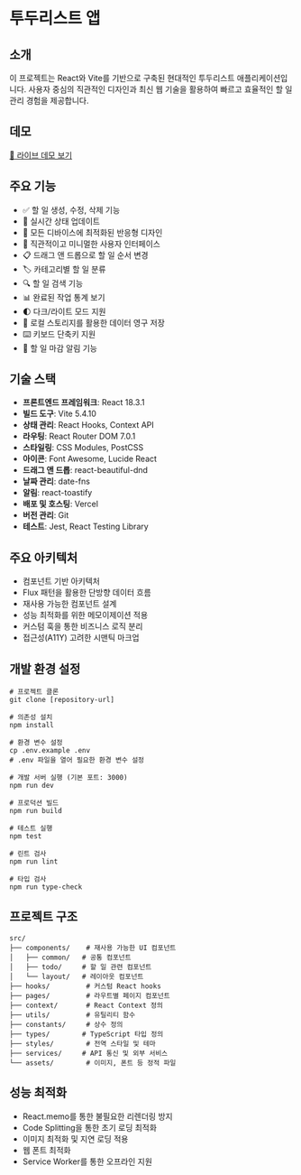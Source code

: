 # 투두리스트 앱

## 소개

이 프로젝트는 React와 Vite를 기반으로 구축된 현대적인 투두리스트 애플리케이션입니다. 사용자 중심의 직관적인 디자인과 최신 웹 기술을 활용하여 빠르고 효율적인 할 일 관리 경험을 제공합니다.

## 데모

[🔗 라이브 데모 보기](https://todo-kohl-delta.vercel.app)

## 주요 기능

- ✅ 할 일 생성, 수정, 삭제 기능
- 🔄 실시간 상태 업데이트
- 📱 모든 디바이스에 최적화된 반응형 디자인
- 🎨 직관적이고 미니멀한 사용자 인터페이스
- 📋 드래그 앤 드롭으로 할 일 순서 변경
- 🏷️ 카테고리별 할 일 분류
- 🔍 할 일 검색 기능
- 📊 완료된 작업 통계 보기
- 🌓 다크/라이트 모드 지원
- 💾 로컬 스토리지를 활용한 데이터 영구 저장
- ⌨️ 키보드 단축키 지원
- 🔔 할 일 마감 알림 기능

## 기술 스택

- **프론트엔드 프레임워크**: React 18.3.1
- **빌드 도구**: Vite 5.4.10
- **상태 관리**: React Hooks, Context API
- **라우팅**: React Router DOM 7.0.1
- **스타일링**: CSS Modules, PostCSS
- **아이콘**: Font Awesome, Lucide React
- **드래그 앤 드롭**: react-beautiful-dnd
- **날짜 관리**: date-fns
- **알림**: react-toastify
- **배포 및 호스팅**: Vercel
- **버전 관리**: Git
- **테스트**: Jest, React Testing Library

## 주요 아키텍처

- 컴포넌트 기반 아키텍처
- Flux 패턴을 활용한 단방향 데이터 흐름
- 재사용 가능한 컴포넌트 설계
- 성능 최적화를 위한 메모이제이션 적용
- 커스텀 훅을 통한 비즈니스 로직 분리
- 접근성(A11Y) 고려한 시맨틱 마크업

## 개발 환경 설정

```shell script
# 프로젝트 클론
git clone [repository-url]

# 의존성 설치
npm install

# 환경 변수 설정
cp .env.example .env
# .env 파일을 열어 필요한 환경 변수 설정

# 개발 서버 실행 (기본 포트: 3000)
npm run dev

# 프로덕션 빌드
npm run build

# 테스트 실행
npm test

# 린트 검사
npm run lint

# 타입 검사
npm run type-check
```

## 프로젝트 구조

```
src/
├── components/    # 재사용 가능한 UI 컴포넌트
│   ├── common/   # 공통 컴포넌트
│   ├── todo/     # 할 일 관련 컴포넌트
│   └── layout/   # 레이아웃 컴포넌트
├── hooks/         # 커스텀 React hooks
├── pages/         # 라우트별 페이지 컴포넌트
├── context/       # React Context 정의
├── utils/         # 유틸리티 함수
├── constants/     # 상수 정의
├── types/        # TypeScript 타입 정의
├── styles/        # 전역 스타일 및 테마
├── services/     # API 통신 및 외부 서비스
└── assets/        # 이미지, 폰트 등 정적 파일
```

## 성능 최적화

- React.memo를 통한 불필요한 리렌더링 방지
- Code Splitting을 통한 초기 로딩 최적화
- 이미지 최적화 및 지연 로딩 적용
- 웹 폰트 최적화
- Service Worker를 통한 오프라인 지원
